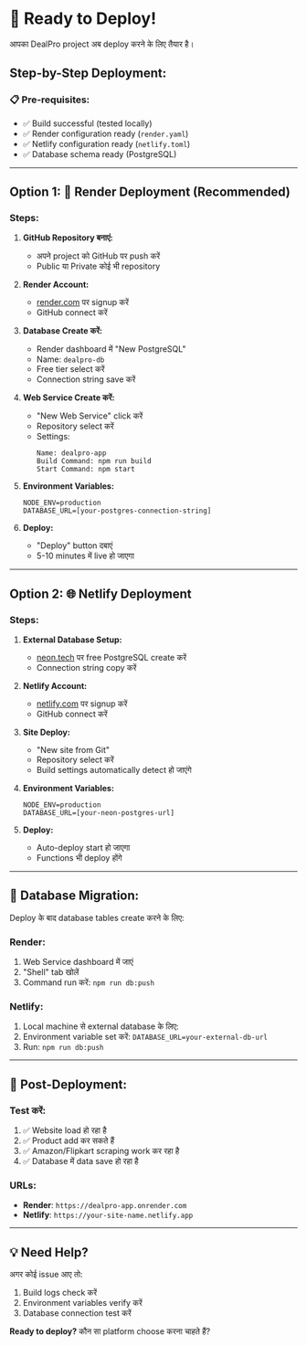 # 🚀 Ready to Deploy! 

आपका DealPro project अब deploy करने के लिए तैयार है।

## Step-by-Step Deployment:

### 📋 Pre-requisites:
- ✅ Build successful (tested locally)
- ✅ Render configuration ready (`render.yaml`)
- ✅ Netlify configuration ready (`netlify.toml`)
- ✅ Database schema ready (PostgreSQL)

---

## Option 1: 🎯 Render Deployment (Recommended)

### Steps:
1. **GitHub Repository बनाएं:**
   - अपने project को GitHub पर push करें
   - Public या Private कोई भी repository

2. **Render Account:**
   - [render.com](https://render.com) पर signup करें
   - GitHub connect करें

3. **Database Create करें:**
   - Render dashboard में "New PostgreSQL"
   - Name: `dealpro-db`
   - Free tier select करें
   - Connection string save करें

4. **Web Service Create करें:**
   - "New Web Service" click करें
   - Repository select करें
   - Settings:
     ```
     Name: dealpro-app
     Build Command: npm run build
     Start Command: npm start
     ```

5. **Environment Variables:**
   ```
   NODE_ENV=production
   DATABASE_URL=[your-postgres-connection-string]
   ```

6. **Deploy:**
   - "Deploy" button दबाएं
   - 5-10 minutes में live हो जाएगा

---

## Option 2: 🌐 Netlify Deployment

### Steps:
1. **External Database Setup:**
   - [neon.tech](https://neon.tech) पर free PostgreSQL create करें
   - Connection string copy करें

2. **Netlify Account:**
   - [netlify.com](https://netlify.com) पर signup करें
   - GitHub connect करें

3. **Site Deploy:**
   - "New site from Git"
   - Repository select करें
   - Build settings automatically detect हो जाएंगे

4. **Environment Variables:**
   ```
   NODE_ENV=production
   DATABASE_URL=[your-neon-postgres-url]
   ```

5. **Deploy:**
   - Auto-deploy start हो जाएगा
   - Functions भी deploy होंगे

---

## 🔧 Database Migration:

Deploy के बाद database tables create करने के लिए:

### Render:
1. Web Service dashboard में जाएं
2. "Shell" tab खोलें
3. Command run करें: `npm run db:push`

### Netlify:
1. Local machine से external database के लिए:
2. Environment variable set करें: `DATABASE_URL=your-external-db-url`
3. Run: `npm run db:push`

---

## 🎉 Post-Deployment:

### Test करें:
1. ✅ Website load हो रहा है
2. ✅ Product add कर सकते हैं
3. ✅ Amazon/Flipkart scraping work कर रहा है
4. ✅ Database में data save हो रहा है

### URLs:
- **Render**: `https://dealpro-app.onrender.com`
- **Netlify**: `https://your-site-name.netlify.app`

---

## 💡 Need Help?

अगर कोई issue आए तो:
1. Build logs check करें
2. Environment variables verify करें  
3. Database connection test करें

**Ready to deploy?** कौन सा platform choose करना चाहते हैं?